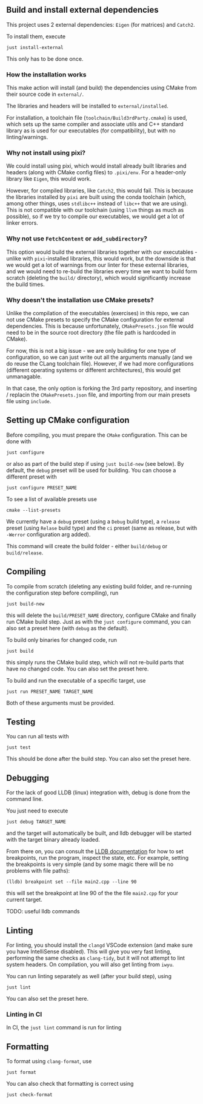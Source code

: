 

## Build and install external dependencies

This project uses 2 external dependencies: `Eigen` (for matrices) and `Catch2`.

To install them, execute

```
just install-external
```

This only has to be done once.

### How the installation works

This make action will install (and build) the dependencies using CMake from their source code in `external/`.

The libraries and headers will be installed to `external/installed`.

For installation, a toolchain file (`toolchain/Build3rdParty.cmake`) is used, which sets up the same compiler and associate utils and C++ standard library as is used for our executables (for compatibility), but with no linting/warnings.

### Why not install using pixi?

We could install using pixi, which would install already built libraries and headers (along with CMake config files) to `.pixi/env`. For a header-only library like `Eigen`, this would work.

However, for compiled libraries, like `Catch2`, this would fail. This is because the libraries installed by `pixi` are built using the conda toolchain (which, among other things, uses `stdlibc++` instead of `libc++` that we are using). This is not compatible with our toolchain (using `llvm` things as much as possible), so if we try to compile our executables, we would get a lot of linker errors.

### Why not use `FetchContent` or `add_subdirectory`?

This option would build the external libraries together with our executables - unlike with `pixi`-installed libraries, this would work, but the downside is that we would get a lot of warnings from our linter for these external libraries, and we would need to re-build the libraries every time we want to build form scratch (deleting the `build/` directory), which would significantly increase the build times.

### Why doesn't the installation use CMake presets?

Unlike the compilation of the executables (exercises) in this repo, we can not use CMake presets to specify the CMake configuration for external dependencies. This is because unfortunately, `CMakePresets.json` file would need to be in the source root directory (the file path is hardcoded in CMake).

For now, this is not a big issue - we are only building for one type of configuration, so we can just write out all the arguments manually (and we do reuse the CLang toolchain file). However, if we had more configurations (different operating systems or different architectures), this would get unmanagable.

In that case, the only option is forking the 3rd party repository, and inserting / replacin the `CMakePresets.json` file, and importing from our main presets file using `include`.

## Setting up CMake configuration

Before compiling, you must prepare the `CMake` configuration. This can be done with

```
just configure
```

or also as part of the build step if using `just build-new` (see below). By default, the `debug` preset will be used for building. You can choose a different preset with

```
just configure PRESET_NAME
```

To see a list of available presets use

```
cmake --list-presets
```

We currently have a `debug` preset (using a `Debug` build type), a `release` preset (using `Relase` build type) and the `ci` preset (same as release, but with `-Werror` configuration arg added).

This command will create the build folder - either `build/debug` or `build/release`.

## Compiling

To compile from scratch (deleting any existing build folder, and re-running the configuration step before compiling), run

```
just build-new
```

this will delete the `build/PRESET_NAME` directory, configure CMake and finally run CMake build step. Just as with the `just configure` command, you can also set a preset here (with `debug` as the default).

To build only binaries for changed code, run

```
just build
```

this simply runs the CMake build step, which will not re-build parts that have no changed code. You can also set the preset here.

To build and run the executable of a specific target, use

```
just run PRESET_NAME TARGET_NAME
```

Both of these arguments must be provided.

## Testing

You can run all tests with

```
just test
```

This should be done after the build step. You can also set the preset here.

## Debugging

For the lack of good LLDB (linux) integration with, debug is done from the command line.

You just need to execute

```
just debug TARGET_NAME
```

and the target will automatically be built, and lldb debugger will be started with the target binary already loaded.

From there on, you can consult the [LLDB documentation](https://lldb.llvm.org/use/tutorial.html) for how to set breakpoints, run the program, inspect the state, etc. For example, setting the breakpoints is very simple (and by some magic there will be no problems with file paths):

```lldb
(lldb) breakpoint set --file main2.cpp --line 90
```

this will set the breakpoint at line 90 of the the file `main2.cpp` for your current target.

TODO: useful lldb commands

## Linting

For linting, you should install the `clangd` VSCode extension (and make sure you have IntelliSense disabled). This
will give you very fast linting, performing the same checks as `clang-tidy`, but it will not attempt to lint
system headers. On compilation, you will also get linting from `iwyu`.

You can run linting separately as well (after your build step), using

```
just lint
```

You can also set the preset here.

### Linting in CI

In CI, the `just lint` command is run for linting

## Formatting

To format using `clang-format`, use

```
just format
```

You can also check that formatting is correct using

```
just check-format
```
